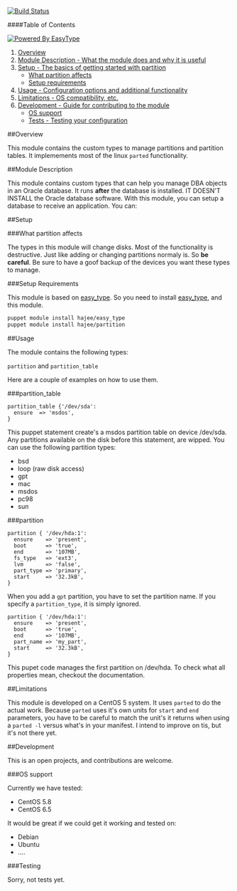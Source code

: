 [![Build Status](https://travis-ci.org/hajee/partition.png?branch=master)](https://travis-ci.org/hajee/partition)

####Table of Contents

[![Powered By EasyType](https://raw.github.com/hajee/easy_type/master/powered_by_easy_type.png)](https://github.com/hajee/easy_type)


1. [Overview](#overview)
2. [Module Description - What the module does and why it is useful](#module-description)
3. [Setup - The basics of getting started with partition](#setup)
    * [What partition affects](#what-partition-affects)
    * [Setup requirements](#setup-requirements)
4. [Usage - Configuration options and additional functionality](#usage)
5. [Limitations - OS compatibility, etc.](#limitations)
6. [Development - Guide for contributing to the module](#development)
    * [OS support](#os-support)
    * [Tests - Testing your configuration](#testing)

##Overview

This module contains the custom types to manage partitions and partition tables. It implemements most of the linux `parted` functionality.

##Module Description

This module contains custom types that can help you manage DBA objects in an Oracle database. It runs **after** the database is installed. IT DOESN'T INSTALL the Oracle database software. With this module, you can setup a database to receive an application. You can:


##Setup

###What partition affects

The types in this module will change disks. Most of the functionality is destructive. Just like adding or changing partitions normaly is. So **be careful**. Be sure to have a goof backup of the devices you want these types to manage.


###Setup Requirements

This module is based on [easy_type](https://github.com/hajee/easy_type). So you need to install [easy_type](https://github.com/hajee/easy_type), and this module.

```sh
puppet module install hajee/easy_type
puppet module install hajee/partition
```

##Usage

The module contains the following types:

`partition` and `partition_table`

Here are a couple of examples on how to use them.

###partition_table


```puppet
partition_table {'/dev/sda':
  ensure  => 'msdos',
}
```

This puppet statement create's a msdos partition table on device /dev/sda. Any partitions available on the disk before this statement, are wipped. You can use the following partition types:

* bsd
* loop (raw disk access)
* gpt
* mac
* msdos
* pc98
* sun

###partition


```puppet
partition { '/dev/hda:1':
  ensure    => 'present',
  boot      => 'true',
  end       => '107MB',
  fs_type   => 'ext3',
  lvm       => 'false',
  part_type => 'primary',
  start     => '32.3kB',
}
```


When you add a `gpt` partition, you have to set the partition name. If you specify a `partition_type`, it is simply ignored.

```puppet
partition { '/dev/hda:1':
  ensure    => 'present',
  boot      => 'true',
  end       => '107MB',
  part_name => 'my_part',
  start     => '32.3kB',
}
```

This pupet code manages the first partition on /dev/hda. To check what all properties mean, checkout the documentation.

##Limitations

This module is developed on a CentOS 5 system. It uses `parted` to do the actual work. Because `parted` uses it's own units for `start` and `end` parameters, you have to be careful to match the unit's it returns when using a `parted -l` versus what's in your manifest. I intend to improve on tis, but it's not there yet.


##Development

This is an open projects, and contributions are welcome. 

###OS support

Currently we have tested:

* CentOS 5.8
* CentOS 6.5

It would be great if we could get it working and tested on:

* Debian
* Ubuntu
* ....


###Testing

Sorry, not tests yet.
